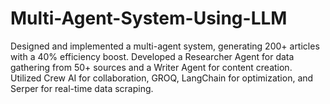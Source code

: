 # Multi-Agent-System-Using-LLM
Designed and implemented a multi-agent system, generating 200+ articles with a 40% efficiency boost. Developed a Researcher Agent for data gathering from 50+ sources and a Writer Agent for content creation. Utilized Crew AI for collaboration, GROQ, LangChain for optimization, and Serper for real-time data scraping.
